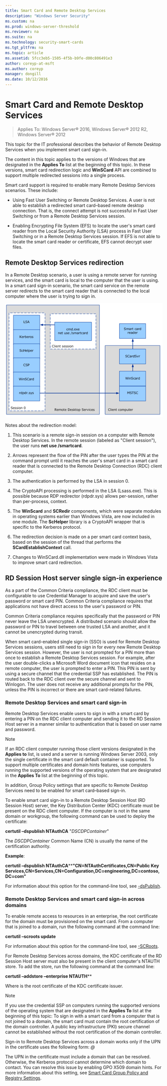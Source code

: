```yaml
---
title: Smart Card and Remote Desktop Services
description: "Windows Server Security"
ms.custom: na
ms.prod: windows-server-threshold
ms.reviewer: na
ms.suite: na
ms.technology: security-smart-cards
ms.tgt_pltfrm: na
ms.topic: article
ms.assetid: 5fcc3eb5-1505-4f5b-b9fe-d00c806491e3
author: coreyp-at-msft
ms.author: coreyp
manager: dongill
ms.date: 10/12/2016
---
```

# Smart Card and Remote Desktop Services

>Applies To: Windows Server&reg; 2016, Windows Server&reg; 2012 R2, Windows Server&reg; 2012

This topic for the IT professional describes the behavior of Remote Desktop Services when you implement smart card sign-in.

The content in this topic applies to the versions of Windows that are designated in the **Applies To** list at the beginning of this topic. In these versions, smart card redirection logic and **WinSCard** API are combined to support multiple redirected sessions into a single process.

Smart card support is required to enable many Remote Desktop Services scenarios. These include:

-   Using Fast User Switching or Remote Desktop Services. A user is not able to establish a redirected smart card–based remote desktop connection. That is, the connect attempt is not successful in Fast User Switching or from a Remote Desktop Services session.

-   Enabling Encrypting File System (EFS) to locate the user's smart card reader from the Local Security Authority (LSA) process in Fast User Switching or in a Remote Desktop Services session. If EFS is not able to locate the smart card reader or certificate, EFS cannot decrypt user files.

## Remote Desktop Services redirection
In a Remote Desktop scenario, a user is using a remote server for running services, and the smart card is local to the computer that the user is using. In a smart card sign-in scenario, the smart card service on the remote server redirects to the smart card reader that is connected to the local computer where the user is trying to sign in.

![](../media/Smart-Card-and-Remote-Desktop-Services/WindowsSmartCardTechnicalReference_14.PNG)

Notes about the redirection model:

1.  This scenario is a remote sign-in session on a computer with Remote Desktop Services. In the remote session (labeled as "Client session"), the user runs **net use /smartcard**.

2.  Arrows represent the flow of the PIN after the user types the PIN at the command prompt until it reaches the user's smart card in a smart card reader that is connected to the Remote Desktop Connection (RDC) client computer.

3.  The authentication is performed by the LSA in session 0.

4.  The CryptoAPI processing is performed in the LSA (Lsass.exe). This is possible because RDP redirector (rdpdr.sys) allows per-session, rather than per-process, context.

5.  The **WinScard** and **SCRedir** components, which were separate modules in operating systems earlier than Windows Vista, are now included in one module. The **ScHelper** library is a CryptoAPI wrapper that is specific to the Kerberos protocol.

6.  The redirection decision is made on a per smart card context basis, based on the session of the thread that performs the **SCardEstablishContext** call.

7.  Changes to WinSCard.dll implementation were made in Windows Vista to improve smart card redirection.

## RD Session Host server single sign-in experience
As a part of the Common Criteria compliance, the RDC client must be configurable to use Credential Manager to acquire and save the user's password or smart card PIN. Common Criteria compliance requires that applications not have direct access to the user's password or PIN.

Common Criteria compliance requires specifically that the password or PIN never leave the LSA unencrypted. A distributed scenario should allow the password or PIN to travel between one trusted LSA and another, and it cannot be unencrypted during transit.

When smart card-enabled single sign-in (SSO) is used for Remote Desktop Services sessions, users still need to sign in for every new Remote Desktop Services session. However, the user is not prompted for a PIN more than once to establish a Remote Desktop Services session. For example, after the user double-clicks a Microsoft Word document icon that resides on a remote computer, the user is prompted to enter a PIN. This PIN is sent by using a secure channel that the credential SSP has established. The PIN is routed back to the RDC client over the secure channel and sent to Winlogon. The user does not receive any additional prompts for the PIN, unless the PIN is incorrect or there are smart card-related failures.

### <a name="BKMK_TermServeLogon"></a>Remote Desktop Services and smart card sign-in
Remote Desktop Services enable users to sign in with a smart card by entering a PIN on the RDC client computer and sending it to the RD Session Host server in a manner similar to authentication that is based on user name and password.

> [!NOTE]
> If an RDC client computer running those client versions designated in the **Applies to** list, is used and a server is running Windows Server 2003, only the single certificate in the smart card default container is supported. To support multiple certificates and domain hints features, use computers running the supported versions of the operating system that are designated in the **Applies To** list at the beginning of this topic.

In addition, Group Policy settings that are specific to Remote Desktop Services need to be enabled for smart card–based sign-in.

To enable smart card sign-in to a Remote Desktop Session Host (RD Session Host) server, the Key Distribution Center (KDC) certificate must be present on the RDC client computer. If the computer is not in the same domain or workgroup, the following command can be used to deploy the certificate:

**certutil –dspublish NTAuthCA** "*DSCDPContainer*"

The *DSCDPContainer* Common Name (CN) is usually the name of the certification authority.

**Example**:

**certutil –dspublish NTAuthCA***<CertFile>***"CN=NTAuthCertificates,CN=Public Key Services,CN=Services,CN=Configuration,DC=engineering,DC=contoso,DC=com"**

For information about this option for the command-line tool, see [-dsPublish](../../management/windows-commands/Certutil.md#BKMK_dsPublish).

### Remote Desktop Services and smart card sign-in across domains
To enable remote access to resources in an enterprise, the root certificate for the domain must be provisioned on the smart card. From a computer that is joined to a domain, run the following command at the command line:

**certutil –scroots update**

For information about this option for the command-line tool, see [-SCRoots](../../management/windows-commands/Certutil.md#BKMK_SCRoots).

For Remote Desktop Services across domains, the KDC certificate of the RD Session Host server must also be present in the client computer's NTAUTH store. To add the store, run the following command at the command line:

**certutil –addstore –enterprise NTAUTH***<CertFile>*

Where *<CertFile>* is the root certificate of the KDC certificate issuer.


> [!NOTE]
> If you use the credential SSP on computers running the supported versions of the operating system that are designated in the **Applies To** list at the beginning of this topic: To sign in with a smart card from a computer that is not joined to a domain, the smart card must contain the root certification of the domain controller. A public key infrastructure (PKI) secure channel cannot be established without the root certification of the domain controller.

Sign-in to Remote Desktop Services across a domain works only if the UPN in the certificate uses the following form: *<ClientName>@<DomainDNSName>*

The UPN in the certificate must include a domain that can be resolved. Otherwise, the Kerberos protocol cannot determine which domain to contact. You can resolve this issue by enabling GPO X509 domain hints. For more information about this setting, see [Smart Card Group Policy and Registry Settings](Smart-Card-Group-Policy-and-Registry-Settings.md).



